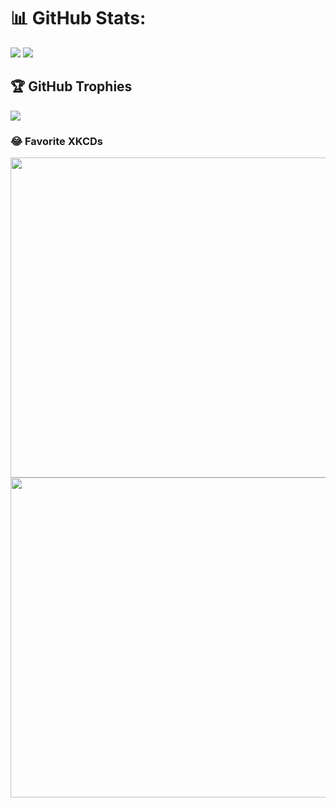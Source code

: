 # 📊 GitHub Stats:
![](http://github-profile-summary-cards.vercel.app/api/cards/profile-details?username=philipliberato&theme=solarized_dark)
![](https://github-readme-streak-stats.herokuapp.com/?user=philipliberato&theme=dark&hide_border=false)<br/>

## 🏆 GitHub Trophies
![](https://github-profile-trophy.vercel.app/?username=philipliberato&theme=darkhub&no-frame=false&no-bg=false&margin-w=4)

### 😂 Favorite XKCDs
<img src="https://imgs.xkcd.com/comics/standards_2x.png" width="512px"/>
<img src="https://imgs.xkcd.com/comics/exploits_of_a_mom.png" width="512px"/>
